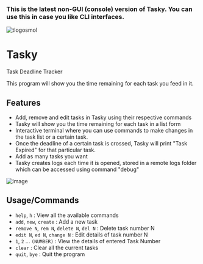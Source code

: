 ### This is the latest non-GUI (console) version of Tasky. You can use this in case you like CLI interfaces.
![tlogosmol](https://user-images.githubusercontent.com/68178267/155870910-63057524-5817-4ae1-9c21-79b90d0d16d6.png)
# Tasky
Task Deadline Tracker

This program will show you the time remaining for each task you feed in it.

## Features
- Add, remove and edit tasks in Tasky using their respective commands
- Tasky will show you the time remaining for each task in a list form
- Interactive terminal where you can use commands to make changes in the task list or a certain task.
- Once the deadline of a certain task is crossed, Tasky will print "Task Expired" for that particular task.
- Add as many tasks you want
- Tasky creates logs each time it is opened, stored in a remote logs folder which can be accessed using command "debug"

![image](https://user-images.githubusercontent.com/68178267/206570119-b2f750cd-4784-4a77-89ad-fa7ffc9e761a.png)

## Usage/Commands
- `help`, `h` : View all the available commands
- `add`, `new`, `create` : Add a new task
- `remove N`, `rem N`, `delete N`, `del N` : Delete task number N
- `edit N`, `ed N`, `change N` : Edit details of task number N
- `1`, `2` ... `(NUMBER)` : View the details of entered Task Number
- `clear` : Clear all the current tasks
- `quit`, `bye` : Quit the program
